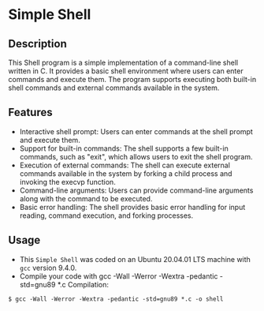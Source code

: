 # Simple Shell
## Description
This Shell program is a simple implementation of a command-line shell written in C.
It provides a basic shell environment where users can enter commands and execute them.
The program supports executing both built-in shell commands and external commands available in the system.
## Features
+ Interactive shell prompt: Users can enter commands at the shell prompt and execute them.
+ Support for built-in commands: The shell supports a few built-in commands, such as "exit", which allows users to exit the shell program.
+ Execution of external commands: The shell can execute external commands available in the system by forking a child process and invoking the execvp function.
+ Command-line arguments: Users can provide command-line arguments along with the command to be executed.
+ Basic error handling: The shell provides basic error handling for input reading, command execution, and forking processes.
## Usage
+ This `Simple Shell` was coded on an Ubuntu 20.04.01 LTS machine with `gcc` version 9.4.0.
+ Compile your code with gcc -Wall -Werror -Wextra -pedantic -std=gnu89 *.c
Compilation:
```
$ gcc -Wall -Werror -Wextra -pedantic -std=gnu89 *.c -o shell
```
